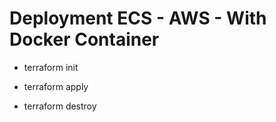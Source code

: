#  Deployment ECS - AWS - With Docker Container

* terraform init

* terraform apply

* terraform destroy